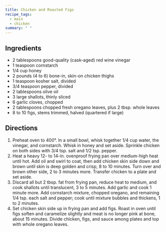 ```yaml
---
title: Chicken and Roasted Figs
recipe_tags:
  - main
  - chicken
summary: " "
---
```


## Ingredients

* 2 tablespoons good-quality (cask-aged) red wine vinegar
* 1 teaspoon cornstarch
* 1/4 cup honey
* 2 pounds (4 to 6) bone-in, skin-on chicken thighs
* 1 teaspoon kosher salt, divided
* 3/4 teaspoon pepper, divided
* 2 tablespoons olive oil
* 3 large shallots, thinly sliced
* 6 garlic cloves, chopped
* 2 tablespoons chopped fresh oregano leaves, plus 2 tbsp. whole leaves
* 8 to 10 figs, stems trimmed, halved (quartered if large)

## Directions

1. Preheat oven to 400°. In a small bowl, whisk together 1/4 cup water, the vinegar, and cornstarch. Whisk in honey and set aside. Sprinkle chicken on both sides with 3/4 tsp. salt and 1/2 tsp. pepper.
1. Heat a heavy 12- to 14-in. ovenproof frying pan over medium-high heat until hot. Add oil and swirl to coat, then add chicken skin side down and brown until skin is deep golden and crisp, 8 to 10 minutes. Turn over and brown other side, 2 to 3 minutes more. Transfer chicken to a plate and set aside.
1. Discard all but 2 tbsp. fat from frying pan, reduce heat to medium, and cook shallots until translucent, 3 to 5 minutes. Add garlic and cook 1 minute more. Add cornstarch mixture, chopped oregano, and remaining 1/4 tsp. each salt and pepper; cook until mixture bubbles and thickens, 1 to 2 minutes.
1. Set chicken skin side up in frying pan and add figs. Roast in oven until figs soften and caramelize slightly and meat is no longer pink at bone, about 15 minutes. Divide chicken, figs, and sauce among plates and top with whole oregano leaves.